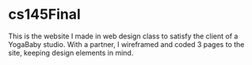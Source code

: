 # cs145Final

This is the website I made in web design class to satisfy the client of a YogaBaby studio. With a partner, I wireframed and coded 3 pages to the site, keeping design elements in mind.
